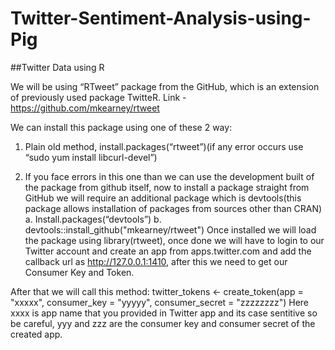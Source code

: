 # Twitter-Sentiment-Analysis-using-Pig

##Twitter Data using R

We will be using “RTweet” package from the GitHub, which is an extension of previously used package TwitteR. Link - https://github.com/mkearney/rtweet

We can install this package using one of these 2 way:
1.	Plain old method, install.packages(“rtweet”)(if any error occurs use “sudo yum install libcurl-devel”)

2.	If you face errors in this one than we can use the development built of the package from github itself, now to install a package straight from GitHub we will require an additional package which is devtools(this package allows installation of packages from sources other than CRAN)
a.	Install.packages(“devtools”)
b.	devtools::install_github("mkearney/rtweet")
Once installed we will load the package using library(rtweet), once done we will have to login to our Twitter account and create an app from apps.twitter.com and add the callback url as http://127.0.0.1:1410, after this we need to get our Consumer Key and Token.

After that we will call this method:
twitter_tokens <- create_token(app = "xxxxx",
                               consumer_key = "yyyyy", 
                               consumer_secret = "zzzzzzzz")
Here xxxx is app name that you provided in Twitter app and its case sentitive so be careful, yyy and zzz are the consumer key and consumer secret of the created app. 
